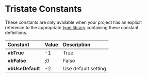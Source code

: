 
# Tristate Constants

These constants are only available when your project has an explicit reference to the appropriate [type library](b8bdf64f-5920-1ae9-16d0-b26d09524a30.md) containing these constant definitions.



|**Constant**|**Value**|**Description**|
|:-----|:-----|:-----|
|**vbTrue**|-1|True|
|**vbFalse**| ;0|False|
|**vbUseDefault**|-2|Use default setting|

